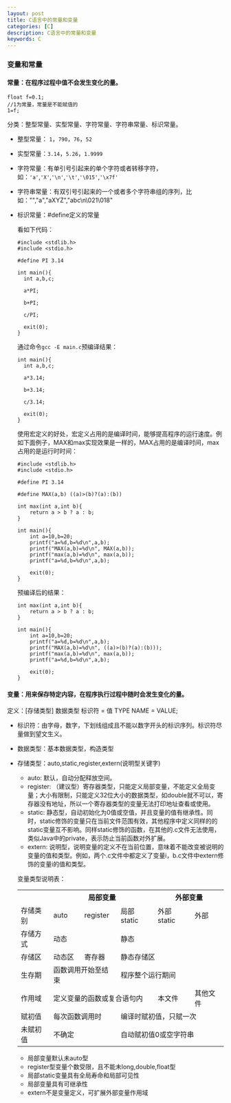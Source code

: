 ```yaml
---
layout: post
title: C语言中的常量和变量
categories: [C]
description: C语言中的常量和变量
keywords: C
---
```


### 变量和常量

#### 常量：在程序过程中值不会发生变化的量。
```
float f=0.1;
//1为常量，常量是不能赋值的
1=f;
```
分类：整型常量、实型常量、字符常量、字符串常量、标识常量。
- 整型常量： `1`，`790`，`76`，`52`
- 实型常量：`3.14`，`5.26`，`1.9999`
- 字符常量：有单引号引起来的单个字符或者转移字符，如：`'a'`,`'X'`,`'\n'`,`'\t'`,`'\015'`,`'\x7f'`
- 字符串常量：有双引号引起来的一个或者多个字符串组的序列，比如："","a","aXYZ","abc\n\021\018"
- 标识常量：#define定义的常量
  
  看如下代码：
  ```
  #include <stdlib.h>
  #include <stdio.h>

  #define PI 3.14

  int main(){
    int a,b,c;

    a*PI;

    b+PI;

    c/PI;

    exit(0);
  }
  ```
  通过命令`gcc -E main.c`预编译结果：
  ```
  int main(){
    int a,b,c;

    a*3.14;

    b+3.14;

    c/3.14;

    exit(0);
  }
  ```
  使用宏定义的好处，宏定义占用的是编译时间，能够提高程序的运行速度。例如下面例子，MAX和max实现效果是一样的，MAX占用的是编译时间，max占用的是运行时时间：
  ```
  #include <stdlib.h>
  #include <stdio.h>

  #define PI 3.14

  #define MAX(a,b) ((a)>(b)?(a):(b))

  int max(int a,int b){
      return a > b ? a : b;
  }

  int main(){
      int a=10,b=20;
      printf("a=%d,b=%d\n",a,b);
      printf("MAX(a,b)=%d\n", MAX(a,b));
      printf("max(a,b)=%d\n", max(a,b));
      printf("a=%d,b=%d\n",a,b);

      exit(0);
  }
  ```
  预编译后的结果：
  ```
  int max(int a,int b){
      return a > b ? a : b;
  }

  int main(){
      int a=10,b=20;
      printf("a=%d,b=%d\n",a,b);
      printf("MAX(a,b)=%d\n", ((a)>(b)?(a):(b)));
      printf("max(a,b)=%d\n", max(a,b));
      printf("a=%d,b=%d\n",a,b);

      exit(0);
  }
  ```

#### 变量：用来保存特定内容，在程序执行过程中随时会发生变化的量。

定义：[存储类型] 数据类型 标识符 = 值
                TYPE    NAME  = VALUE;
- 标识符：由字母，数字，下划线组成且不能以数字开头的标识序列。标识符尽量做到望文生义。
- 数据类型：基本数据类型，构造类型
- 存储类型：auto,static,register,extern(说明型关键字)
  - auto: 默认，自动分配释放空间。
  - register: （建议型）寄存器类型，只能定义局部变量，不能定义全局变量；大小有限制，只能定义32位大小的数据类型，如double就不可以，寄存器没有地址，所以一个寄存器类型的变量无法打印地址查看或使用。
  - static: 静态型，自动初始化为0值或空值，并且变量的值有继承性。同时，static修饰的变量只在当前文件范围有效，其他程序中定义同样的的static变量互不影响。同样static修饰的函数，在其他的.c文件无法使用，类似Java中的private，表示防止当前函数对外扩展。
  - extern: 说明型，说明变量的定义不在当前位置，意味着不能改变被说明的变量的值和类型。例如，两个.c文件中都定义了变量i，b.c文件中extern修饰的变量i的值和类型。
  
  变量类型说明表：
  <table>
    <tr>
      <th></th>
      <th colspan="3">局部变量</th>
      <th colspan="2">外部变量</th>
    </tr>
    <tr>
      <td>存储类别</td>
      <td>auto</td>
      <td>register</td>
      <td>局部static</td>
      <td>外部static</td>
      <td>外部</td>
    </tr>
    <tr>
      <td>存储方式</td>
      <td colspan="2">动态</td>
      <td colspan="3">静态</td>
    </tr>
    <tr>
      <td>存储区</td>
      <td>动态区</td>
      <td>寄存器</td>
      <td colspan="3">静态存储区</td>
    </tr>
    <tr>
      <td>生存期</td>
      <td colspan="2">函数调用开始至结束</td>
      <td colspan="3">程序整个运行期间</td>
    </tr>
    <tr>
      <td>作用域</td>
      <td colspan="3">定义变量的函数或复合语句内</td>
      <td>本文件</td>
      <td>其他文件</td>
    </tr>
    <tr>
      <td>赋初值</td>
      <td colspan="2">每次函数调用时</td>
      <td colspan="3">编译时赋初值，只赋一次</td>
    </tr>
    <tr>
      <td>未赋初值</td>
      <td colspan="2">不确定</td>
      <td colspan="3">自动赋初值0或空字符串</td>
    </tr>
  </table>
  
  - 局部变量默认未auto型
  - register型变量个数受限，且不能未long,double,float型
  - 局部static变量具有全局寿命和局部可见性
  - 局部变量具有可继承性
  - extern不是变量定义，可扩展外部变量作用域



